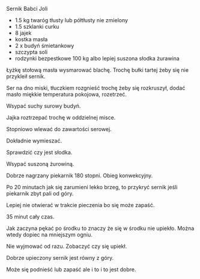 Sernik Babci Joli

- 1.5 kg twaróg tłusty lub półtłusty nie zmielony
- 1.5 szklanki curku
- 8 jajek
- kostka masła
- 2 x budyń śmietankowy
- szczypta soli
- rodzynki bezpestkowe 100 kg albo lepiej suszona słodka żurawina

Łyżkę stołową masła wysmarować blachę. Trochę bułki tartej żeby się nie przykleił sernik.

Ser na dno miski, tłuczkiem rozgnieść trochę żeby się rozkruszył, dodać masło miękkie temperatura pokojowa, rozetrzeć.

Wsypać suchy surowy budyń.

Jajka roztrzepać trochę w oddzielnej misce.

Stopniowo wlewać do zawartości serowej.

Dokładnie wymieszać.

Sprawdzić czy jest słodka.

Wsypać suszoną żurowiną.

Dobrze nagrzany piekarnik 180 stopni. Obieg konwekcyjny.

Po 20 minutach jak się zarumieni lekko brzeg, to przykryć sernik jeśli piekarnik zbyt pali od góry.

Lepiej nie otwierać w trakcie pieczenia bo się może zapaść.

35 minut cały czas.

Jak zaczyna pękać po środku to znaczy że się w środku nie upiekło. Można wtedy dopiec na mniejszym ogniu.

Nie wyjmować od razu. Zobaczyć czy się upiekł.

Dobrze upieczony sernik jest równy z góry.

Może się podnieść lub zapaść ale i to i to jest dobre.
